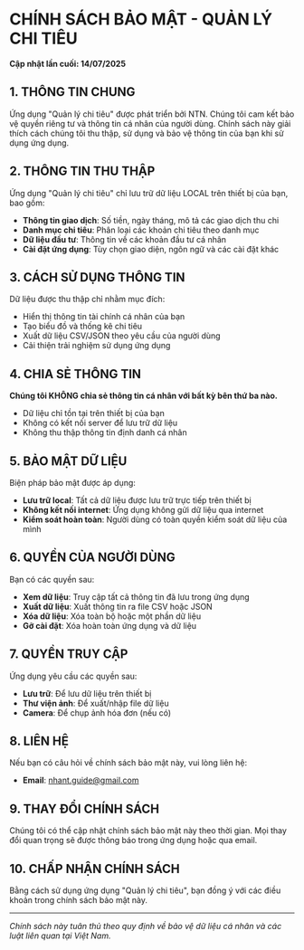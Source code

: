 # CHÍNH SÁCH BẢO MẬT - QUẢN LÝ CHI TIÊU

**Cập nhật lần cuối: 14/07/2025**

## 1. THÔNG TIN CHUNG

Ứng dụng "Quản lý chi tiêu" được phát triển bởi NTN. Chúng tôi cam kết bảo vệ quyền riêng tư và thông tin cá nhân của người dùng. Chính sách này giải thích cách chúng tôi thu thập, sử dụng và bảo vệ thông tin của bạn khi sử dụng ứng dụng.

## 2. THÔNG TIN THU THẬP

Ứng dụng "Quản lý chi tiêu" chỉ lưu trữ dữ liệu LOCAL trên thiết bị của bạn, bao gồm:

- **Thông tin giao dịch**: Số tiền, ngày tháng, mô tả các giao dịch thu chi
- **Danh mục chi tiêu**: Phân loại các khoản chi tiêu theo danh mục
- **Dữ liệu đầu tư**: Thông tin về các khoản đầu tư cá nhân
- **Cài đặt ứng dụng**: Tùy chọn giao diện, ngôn ngữ và các cài đặt khác

## 3. CÁCH SỬ DỤNG THÔNG TIN

Dữ liệu được thu thập chỉ nhằm mục đích:

- Hiển thị thông tin tài chính cá nhân của bạn
- Tạo biểu đồ và thống kê chi tiêu
- Xuất dữ liệu CSV/JSON theo yêu cầu của người dùng
- Cải thiện trải nghiệm sử dụng ứng dụng

## 4. CHIA SẺ THÔNG TIN

**Chúng tôi KHÔNG chia sẻ thông tin cá nhân với bất kỳ bên thứ ba nào.**

- Dữ liệu chỉ tồn tại trên thiết bị của bạn
- Không có kết nối server để lưu trữ dữ liệu
- Không thu thập thông tin định danh cá nhân

## 5. BẢO MẬT DỮ LIỆU

Biện pháp bảo mật được áp dụng:

- **Lưu trữ local**: Tất cả dữ liệu được lưu trữ trực tiếp trên thiết bị
- **Không kết nối internet**: Ứng dụng không gửi dữ liệu qua internet
- **Kiểm soát hoàn toàn**: Người dùng có toàn quyền kiểm soát dữ liệu của mình

## 6. QUYỀN CỦA NGƯỜI DÙNG

Bạn có các quyền sau:

- **Xem dữ liệu**: Truy cập tất cả thông tin đã lưu trong ứng dụng
- **Xuất dữ liệu**: Xuất thông tin ra file CSV hoặc JSON
- **Xóa dữ liệu**: Xóa toàn bộ hoặc một phần dữ liệu
- **Gỡ cài đặt**: Xóa hoàn toàn ứng dụng và dữ liệu

## 7. QUYỀN TRUY CẬP

Ứng dụng yêu cầu các quyền sau:

- **Lưu trữ**: Để lưu dữ liệu trên thiết bị
- **Thư viện ảnh**: Để xuất/nhập file dữ liệu
- **Camera**: Để chụp ảnh hóa đơn (nếu có)

## 8. LIÊN HỆ

Nếu bạn có câu hỏi về chính sách bảo mật này, vui lòng liên hệ:

- **Email**: nhant.guide@gmail.com

## 9. THAY ĐỔI CHÍNH SÁCH

Chúng tôi có thể cập nhật chính sách bảo mật này theo thời gian. Mọi thay đổi quan trọng sẽ được thông báo trong ứng dụng hoặc qua email.

## 10. CHẤP NHẬN CHÍNH SÁCH

Bằng cách sử dụng ứng dụng "Quản lý chi tiêu", bạn đồng ý với các điều khoản trong chính sách bảo mật này.

---

_Chính sách này tuân thủ theo quy định về bảo vệ dữ liệu cá nhân và các luật liên quan tại Việt Nam._
